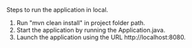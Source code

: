 Steps to run the application in local.

1) Run "mvn clean install" in project folder path.
2) Start the application by running the Application.java.
3) Launch the application using the URL http://localhost:8080.
